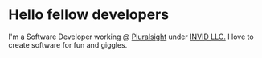 # Hello fellow developers

I'm a Software Developer working @ [Pluralsight](https://pluralsight.com) under [INVID LLC.](https://invidgroup.com) I love to create software for fun and giggles.
